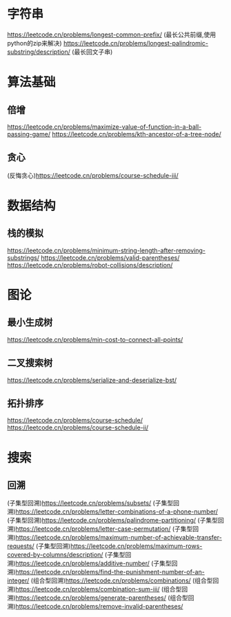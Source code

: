 # 字符串
https://leetcode.cn/problems/longest-common-prefix/ (最长公共前缀,使用python的zip来解决)
https://leetcode.cn/problems/longest-palindromic-substring/description/ (最长回文子串)

# 算法基础
## 倍增
https://leetcode.cn/problems/maximize-value-of-function-in-a-ball-passing-game/
https://leetcode.cn/problems/kth-ancestor-of-a-tree-node/

## 贪心
(反悔贪心)https://leetcode.cn/problems/course-schedule-iii/

# 数据结构
## 栈的模拟
https://leetcode.cn/problems/minimum-string-length-after-removing-substrings/
https://leetcode.cn/problems/valid-parentheses/
https://leetcode.cn/problems/robot-collisions/description/

# 图论
## 最小生成树
https://leetcode.cn/problems/min-cost-to-connect-all-points/

## 二叉搜索树
https://leetcode.cn/problems/serialize-and-deserialize-bst/

## 拓扑排序
https://leetcode.cn/problems/course-schedule/
https://leetcode.cn/problems/course-schedule-ii/

# 搜索
## 回溯
(子集型回溯)https://leetcode.cn/problems/subsets/
(子集型回溯)https://leetcode.cn/problems/letter-combinations-of-a-phone-number/
(子集型回溯)https://leetcode.cn/problems/palindrome-partitioning/
(子集型回溯)https://leetcode.cn/problems/letter-case-permutation/
(子集型回溯)https://leetcode.cn/problems/maximum-number-of-achievable-transfer-requests/
(子集型回溯)https://leetcode.cn/problems/maximum-rows-covered-by-columns/description/
(子集型回溯)https://leetcode.cn/problems/additive-number/
(子集型回溯)https://leetcode.cn/problems/find-the-punishment-number-of-an-integer/
(组合型回溯)https://leetcode.cn/problems/combinations/
(组合型回溯)https://leetcode.cn/problems/combination-sum-iii/
(组合型回溯)https://leetcode.cn/problems/generate-parentheses/
(组合型回溯)https://leetcode.cn/problems/remove-invalid-parentheses/
